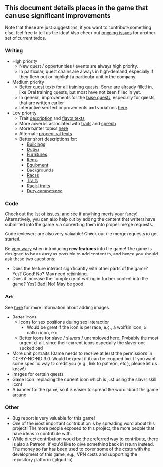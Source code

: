 ## This document details places in the game that can use significant improvements

Note that these are just suggestions, if you want to contribute something else,
feel free to tell us the idea!
Also check out [ongoing issues](https://gitgud.io/darkofocdarko/foc/-/issues) for another
set of current todos.

### Writing

- High priority
  - New quest / opportunities / events are always high priority.
  - In particular, quest chains are always in high-demand, especially if they flesh out
  or highlight a particular unit in the company.
- Medium priority
  - Better quest texts for all [training quests](project/twee/quest/darko/training). Some are already 
  filled in, like Oral training quests, but most have not been filled in yet.
  - In general, improvements for the [base quests](project/twee/quest/darko), especially for quests that are written earlier
  - Interactive sex text improvements and variations [here](src/scripts/classes/sex/action).
- Low priority
  - Trait [description](project/twee/trait) and [flavor texts](project/twee/trait/_texts.twee)
  - More adverbs associated with [traits](project/twee/trait/_texts.twee) and [speech](project/twee/speech/_texts.twee)
  - More banter topics [here](project/twee/banter/topic.twee)
  - Alternate [procedural texts](src/scripts/text/sentence/)
  - Better short descriptions for:
    - [Buildings](project/twee/building/templates)
    - [Duties](project/twee/duty/template)
    - [Furnitures](project/twee/furniture)
    - [Items](project/twee/item)
    - [Equipment](src/scripts/text/unit/equipment/equipment.js)
    - [Backgrounds](src/scripts/text/unit/background.js)
    - [Races](src/scripts/text/unit/race.js)
    - [Traits](src/scripts/text/unit/trait/trait.js)
    - [Racial traits](src/scripts/text/unit/trait/physical.js)
    - [Duty competence](src/scripts/text/unit/duty.js)

### Code

Check out the [list of issues](https://gitgud.io/darkofocdarko/foc/-/issues), and see if anything
meets your fancy! Alternatively, you can also help out by adding the content that writers have submitted
into the game, via converting them into proper merge requests.

Code reviewers are also very valuable! Check out the merge requests to get started.

Be [very wary](docs/faq.md#does-this-game-contain-insert-fetish-here) when
introducing **new features** into the game! The game is designed to be as
easy as possible to add content to, and hence you should ask these two
questions:
  - Does the feature interact significantly with other parts of the game? Yes? Good! No? May need rethinking.
  - Does it increase the complexity of writing in further content into the game? Yes? Bad! No? May be good.

### Art

See [here](docs/images.md) for more information about adding images.

- Better icons
  - Icons for sex positions during sex interaction
    - Would be great if the icon is per race, e.g., a wolfkin icon, a catkin icon, etc.
  - Better icons for slave / slavers / unemployed [here](dist/img/job). Probably the most urgent of all, since
their current icons especially the slaver one sucked bad
- More unit portraits (Game needs to receive at least the permissions in CC-BY-NC-ND 3.0. Would be great if it can be cropped too. If you want some specific way to credit you (e.g., link to patreon, etc.), please let us know!)
- Images for certain quests
- Game Icon (replacing the current icon which is just using the slaver skill icon)
- A banner for the game, so it is easier to spread the word about the game around


### Other

- Bug report is very valuable for this game!
- One of the most important contribution is by spreading word about this project! The more people exposed to
this project, the more people that have ideas to contribute with.
- While direct contribution would be the preferred way to contribute, there is also a [Patreon](https://thenounproject.com/term/piggybank/2976133/), if you'd like to give something back in return instead. The money so far has been used to cover some of the costs with the development of this game, e.g., VPN costs and supporting the repository platform (gitgud.io)
